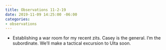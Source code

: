```yaml
---
title: Observations 11-2-19
date: 2019-11-09 14:25:00 -06:00
categories:
- observations
---
```


- Establishing a war room for my recent zits. Casey is the general. I’m the subordinate. We’ll make a tactical excursion to Ulta soon.